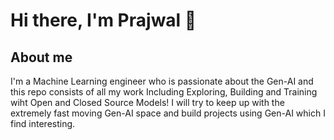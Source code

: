 # Hi there, I'm Prajwal 👋

## About me

I'm a Machine Learning engineer who is passionate about the Gen-AI and this repo consists of all my work Including Exploring, Building and Training wiht Open and Closed Source Models! 
I will try to keep up with the extremely fast moving Gen-AI space and build projects using Gen-AI which I find interesting.
